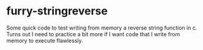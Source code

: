 furry-stringreverse
===================

Some quick code to test writing from memory a reverse string function in c. Turns out I need to practice a bit more if I want code that I write from memory to execute flawlessly.


